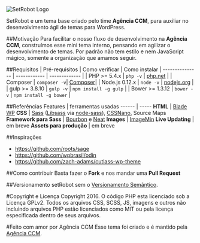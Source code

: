 ![SetRobot Logo](http://agenciaccm.s3-sa-east-1.amazonaws.com/uploads/2016/07/16165134/setrobot_logo.svg "SetRobot")

SetRobot e um tema base criado pelo time **Agência CCM**, para auxiliar no desenvolvimento ágil de temas para WordPress.

##Motivação
Para facilitar o nosso fluxo de desenvolvimento na **Agência CCM**, construímos esse mini tema interno, pensando em agilizar o desenvolvimento de temas. Por padrão não tem estilo e nem JavaScript mágico, somente a organização que amamos seguir.

##Requisitos
| Pré-requisitos    | Como verificar | Como instalar
| --------------- | ------------ | ------------- |
| PHP >= 5.4.x    | `php -v`     | [php.net](http://php.net/manual/en/install.php) |
| Composer        | `composer -v`| [Composer](https://getcomposer.org/download/)|
| Node.js 0.12.x  | `node -v`    | [nodejs.org](http://nodejs.org/) |
| gulp >= 3.8.10  | `gulp -v`    | `npm install -g gulp` |
| Bower >= 1.3.12 | `bower -v`   | `npm install -g bower` |

##Referências
 Features    | ferramentas usadas
 ------ | -----
**HTML** | [Blade WP](https://github.com/tormjens/wp-blade)
**CSS** | [Sass](http://sass-lang.com/) ([Libsass](http://sass-lang.com/libsass) via [node-sass](https://github.com/sass/node-sass)), [CSSNano](https://github.com/ben-eb/cssnano), Source Maps
**Framework para Sass** | [Bourbon](Bourbon.io) e [Neat](neat.bourbon.io)
**Images** | [ImageMin](https://www.npmjs.com/package/gulp-imagemin)
**Live Updating** |  em breve
**Assets para produção** | em breve

##Inspirações
 - https://github.com/roots/sage
 - https://github.com/wpbrasil/odin
 - https://github.com/zach-adams/cutlass-wp-theme

##Como contribuir
Basta fazer o **Fork** e nos mandar uma **Pull Request**

##Versionamento
setRobot sem o [Versionamento Semântico](http://semver.org/lang/pt-BR/).

#Copyright e Licença
Copyright 2016.
O código PHP esta licenciado sob a Licença GPLv2. Todos os arquivos CSS, SCSS, JS, imagens e outros não incluindo arquivos PHP estão licenciados como MIT ou pela licença especificada dentro de seus arquivos.

#Feito com amor por Agência CCM
Esse tema foi criado e é mantido pela [Agência CCM](agenciaccm.com.br).
